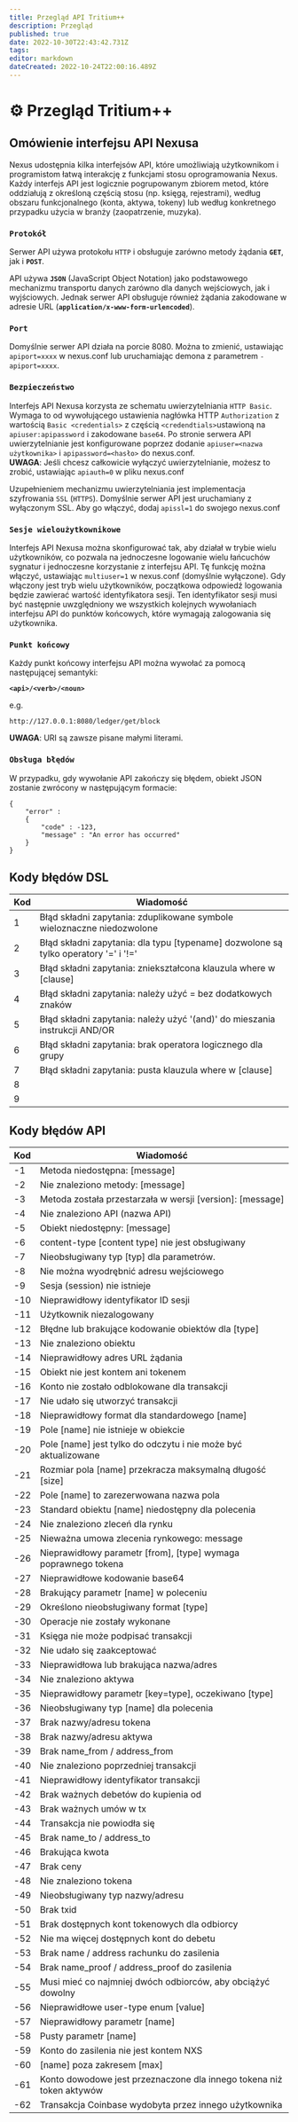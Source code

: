 ```yaml
---
title: Przegląd API Tritium++
description: Przegląd
published: true
date: 2022-10-30T22:43:42.731Z
tags: 
editor: markdown
dateCreated: 2022-10-24T22:00:16.489Z
---
```


# ⚙ Przegląd Tritium++

## Omówienie interfejsu API Nexusa

Nexus udostępnia kilka interfejsów API, które umożliwiają użytkownikom i programistom łatwą interakcję z funkcjami stosu oprogramowania Nexus. Każdy interfejs API jest logicznie pogrupowanym zbiorem metod, które oddziałują z określoną częścią stosu (np. księgą, rejestrami), według obszaru funkcjonalnego (konta, aktywa, tokeny) lub według konkretnego przypadku użycia w branży (zaopatrzenie, muzyka).

### `Protokół`

Serwer API używa protokołu `HTTP` i obsługuje zarówno metody żądania **`GET`**, jak i **`POST`**.

API używa **`JSON`** (JavaScript Object Notation) jako podstawowego mechanizmu transportu danych zarówno dla danych wejściowych, jak i wyjściowych. Jednak serwer API obsługuje również żądania zakodowane w adresie URL (**`application/x-www-form-urlencoded`**).

### `Port`

Domyślnie serwer API działa na porcie 8080. Można to zmienić, ustawiając `apiport=xxxx` w nexus.conf lub uruchamiając demona z parametrem `-apiport=xxxx`.

### `Bezpieczeństwo`

Interfejs API Nexusa korzysta ze schematu uwierzytelniania `HTTP Basic`. Wymaga to od wywołującego ustawienia nagłówka HTTP `Authorization` z wartością `Basic <credentials>` z częścią `<credendtials>`ustawioną na `apiuser:apipassword` i zakodowane `base64`. Po stronie serwera API uwierzytelnianie jest konfigurowane poprzez dodanie `apiuser=<nazwa użytkownika>` i `apipassword=<hasło>` do nexus.conf.\
**UWAGA**: Jeśli chcesz całkowicie wyłączyć uwierzytelnianie, możesz to zrobić, ustawiając `apiauth=0` w pliku nexus.conf

Uzupełnieniem mechanizmu uwierzytelniania jest implementacja szyfrowania `SSL` (`HTTPS`). Domyślnie serwer API jest uruchamiany z wyłączonym SSL. Aby go włączyć, dodaj `apissl=1` do swojego nexus.conf

### `Sesje wieloużytkownikowe`

Interfejs API Nexusa można skonfigurować tak, aby działał w trybie wielu użytkowników, co pozwala na jednoczesne logowanie wielu łańcuchów sygnatur i jednoczesne korzystanie z interfejsu API. Tę funkcję można włączyć, ustawiając `multiuser=1` w nexus.conf (domyślnie wyłączone). Gdy włączony jest tryb wielu użytkowników, początkowa odpowiedź logowania będzie zawierać wartość identyfikatora sesji. Ten identyfikator sesji musi być następnie uwzględniony we wszystkich kolejnych wywołaniach interfejsu API do punktów końcowych, które wymagają zalogowania się użytkownika.

### `Punkt końcowy`

Każdy punkt końcowy interfejsu API można wywołać za pomocą następującej semantyki:

**`<api>/<verb>/<noun>`**

e.g.

```
http://127.0.0.1:8080/ledger/get/block
```

**UWAGA**: URI są zawsze pisane małymi literami.

### `Obsługa błędów`

W przypadku, gdy wywołanie API zakończy się błędem, obiekt JSON zostanie zwrócony w następującym formacie:

```
{
    "error" :
    {
        "code" : -123,
        "message" : "An error has occurred"
    }
}
```

## Kody błędów DSL

| Kod | Wiadomość                                                                     |
| ---- | ---------------------------------------------------------------------------- |
| 1    | Błąd składni zapytania: zduplikowane symbole wieloznaczne niedozwolone   |
| 2    | Błąd składni zapytania: dla typu \[typename] dozwolone są tylko operatory '=' i '!=' |
| 3    | Błąd składni zapytania: zniekształcona klauzula where w \[clause] |
| 4    | Błąd składni zapytania: należy użyć = bez dodatkowych znaków |
| 5    | Błąd składni zapytania: należy użyć '(and)' do mieszania instrukcji AND/OR |
| 6    | Błąd składni zapytania: brak operatora logicznego dla grupy |
| 7    | Błąd składni zapytania: pusta klauzula where w \[clause] |
| 8    |
| 9    |

## Kody błędów API

| Kod | Wiadomość |
| ---- | -------------------------------------------------------------------------------------------------------------------------------------------------- |
| -1 | Metoda niedostępna: \[message] |
| -2 | Nie znaleziono metody: \[message] |
| -3 | Metoda została przestarzała w wersji \[version]: \[message] |
| -4 | Nie znaleziono API (nazwa API) |
| -5 | Obiekt niedostępny: \[message] |
| -6 | content-type \[content type] nie jest obsługiwany |
| -7 | Nieobsługiwany typ \[typ] dla parametrów. |
| -8 | Nie można wyodrębnić adresu wejściowego |
| -9 | Sesja (session) nie istnieje |
| -10 | Nieprawidłowy identyfikator ID sesji |
| -11 | Użytkownik niezalogowany |
| -12 | Błędne lub brakujące kodowanie obiektów dla \[type] |
| -13 | Nie znaleziono obiektu |
| -14 | Nieprawidłowy adres URL żądania |
| -15 | Obiekt nie jest kontem ani tokenem |
| -16 | Konto nie zostało odblokowane dla transakcji |
| -17 | Nie udało się utworzyć transakcji |
| -18 | Nieprawidłowy format dla standardowego \[name] |
| -19 | Pole \[name] nie istnieje w obiekcie |
| -20 | Pole \[name] jest tylko do odczytu i nie może być aktualizowane |
| -21 | Rozmiar pola \[name] przekracza maksymalną długość \[size] |
| -22 | Pole \[name] to zarezerwowana nazwa pola |
| -23 | Standard obiektu \[name] niedostępny dla polecenia |
| -24 | Nie znaleziono zleceń dla rynku |
| -25 | Nieważna umowa zlecenia rynkowego: message |
| -26 | Nieprawidłowy parametr \[from], \[type] wymaga poprawnego tokena |
| -27 | Nieprawidłowe kodowanie base64 |
| -28 | Brakujący parametr \[name] w poleceniu |
| -29 | Określono nieobsługiwany format \[type] |
| -30 | Operacje nie zostały wykonane |
| -31 | Księga nie może podpisać transakcji |
| -32 | Nie udało się zaakceptować |
| -33 | Nieprawidłowa lub brakująca nazwa/adres |
| -34 | Nie znaleziono aktywa |
| -35 | Nieprawidłowy parametr \[key=type], oczekiwano \[type] |
| -36 | Nieobsługiwany typ \[name] dla polecenia |
| -37 | Brak nazwy/adresu tokena |
| -38 | Brak nazwy/adresu aktywa |
| -39 | Brak name\_from / address\_from |
| -40 | Nie znaleziono poprzedniej transakcji |
| -41 | Nieprawidłowy identyfikator transakcji |
| -42 | Brak ważnych debetów do kupienia od |
| -43 | Brak ważnych umów w tx |
| -44 | Transakcja nie powiodła się |
| -45 | Brak name\_to / address\_to |
| -46 | Brakująca kwota |
| -47 | Brak ceny |
| -48 | Nie znaleziono tokena |
| -49 | Nieobsługiwany typ nazwy/adresu |
| -50 | Brak txid |
| -51 | Brak dostępnych kont tokenowych dla odbiorcy |
| -52 | Nie ma więcej dostępnych kont do debetu |
| -53 | Brak name / address rachunku do zasilenia |
| -54 | Brak name\_proof / address\_proof do zasilenia |
| -55 | Musi mieć co najmniej dwóch odbiorców, aby obciążyć dowolny |
| -56 | Nieprawidłowe user-type enum \[value]  |
| -57 | Nieprawidłowy parametr \[name] |
| -58 | Pusty parametr \[name] |
| -59 | Konto do zasilenia nie jest kontem NXS |
| -60 | \[name] poza zakresem \[max] |
| -61 | Konto dowodowe jest przeznaczone dla innego tokena niż token aktywów |
| -62 | Transakcja Coinbase wydobyta przez innego użytkownika |
